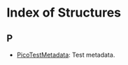 # Index of Structures

## P

* [PicoTestMetadata](struct_pico_test_metadata.md#struct_pico_test_metadata): Test metadata.